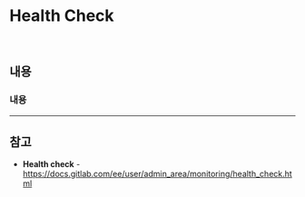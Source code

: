 # Health Check

<br>

## 내용
### 내용

<hr>

## 참고
- **Health check** - https://docs.gitlab.com/ee/user/admin_area/monitoring/health_check.html
